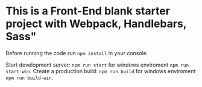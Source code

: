 # This is a Front-End blank starter project with Webpack, Handlebars, Sass"

Before running the code run `npm install` in your console.

Start development server: `npm run start` for windows enviroment `npm run start-win`.
Create a production build: `npm run build` for windows enviroment `npm run build-win`.